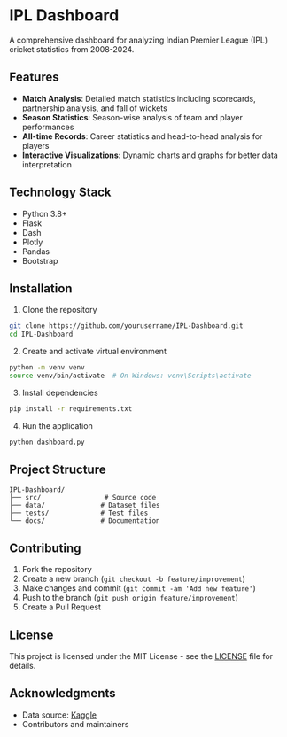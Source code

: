 # IPL Dashboard

A comprehensive dashboard for analyzing Indian Premier League (IPL) cricket statistics from 2008-2024.

## Features

- **Match Analysis**: Detailed match statistics including scorecards, partnership analysis, and fall of wickets
- **Season Statistics**: Season-wise analysis of team and player performances
- **All-time Records**: Career statistics and head-to-head analysis for players
- **Interactive Visualizations**: Dynamic charts and graphs for better data interpretation

## Technology Stack

- Python 3.8+
- Flask
- Dash
- Plotly
- Pandas
- Bootstrap

## Installation

1. Clone the repository
```bash
git clone https://github.com/yourusername/IPL-Dashboard.git
cd IPL-Dashboard
```

2. Create and activate virtual environment
```bash
python -m venv venv
source venv/bin/activate  # On Windows: venv\Scripts\activate
```

3. Install dependencies
```bash
pip install -r requirements.txt
```

4. Run the application
```bash
python dashboard.py
```

## Project Structure

```
IPL-Dashboard/
├── src/                # Source code
├── data/              # Dataset files
├── tests/             # Test files
└── docs/              # Documentation
```

## Contributing

1. Fork the repository
2. Create a new branch (`git checkout -b feature/improvement`)
3. Make changes and commit (`git commit -am 'Add new feature'`)
4. Push to the branch (`git push origin feature/improvement`)
5. Create a Pull Request

## License

This project is licensed under the MIT License - see the [LICENSE](LICENSE) file for details.

## Acknowledgments

- Data source: [Kaggle](https://www.kaggle.com/datasets/patrickb1912/ipl-complete-dataset-20082020)
- Contributors and maintainers